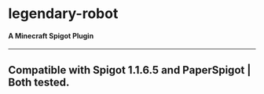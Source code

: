 # legendary-robot
#### A Minecraft Spigot Plugin
------
Compatible with Spigot 1.1.6.5 and PaperSpigot | Both tested.
------
